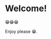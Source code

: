 # Welcome! <!-- {docsify-ignore} -->
:grin::grin::grin:

Enjoy please :grin:.

[](_sidebar.md ':include')